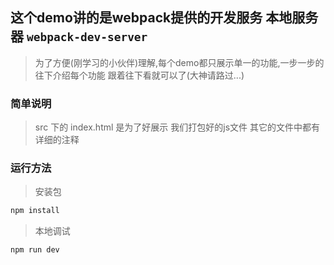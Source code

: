 ## 这个demo讲的是webpack提供的开发服务 本地服务器 `webpack-dev-server`

> 为了方便(刚学习的小伙伴)理解,每个demo都只展示单一的功能,一步一步的往下介绍每个功能
> 跟着往下看就可以了(大神请路过...)

### 简单说明

> src 下的 index.html 是为了好展示 我们打包好的js文件
> 其它的文件中都有详细的注释

### 运行方法

> 安装包

```javascript
npm install
```

> 本地调试

```javascript
npm run dev
```